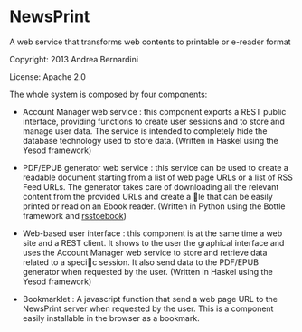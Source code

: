 NewsPrint
=========

A web service that transforms web contents to printable or e-reader format

Copyright: 2013 Andrea Bernardini

License: Apache 2.0


The whole system is composed by four components:

* Account Manager web service : this component exports a REST public interface, providing functions to
create user sessions and to store and manage user data. The service is intended to completely hide the
database technology used to store data. (Written in Haskel using the Yesod framework)

* PDF/EPUB generator web service : this service can be used to create a readable document starting from
a list of web page URLs or a list of RSS Feed URLs. The generator takes care of downloading all the
relevant content from the provided URLs and create a le that can be easily printed or read on an Ebook
reader. (Written in Python using the Bottle framework and [rsstoebook](https://github.com/andrebask/rsstoebook))

* Web-based user interface : this component is at the same time a web site and a REST client. It shows
to the user the graphical interface and uses the Account Manager web service to store and retrieve data
related to a specic session. It also send data to the PDF/EPUB generator when requested by the user. (Written in Haskel using the Yesod framework)

* Bookmarklet : A javascript function that send a web page URL to the NewsPrint server when requested
by the user. This is a component easily installable in the browser as a bookmark.
